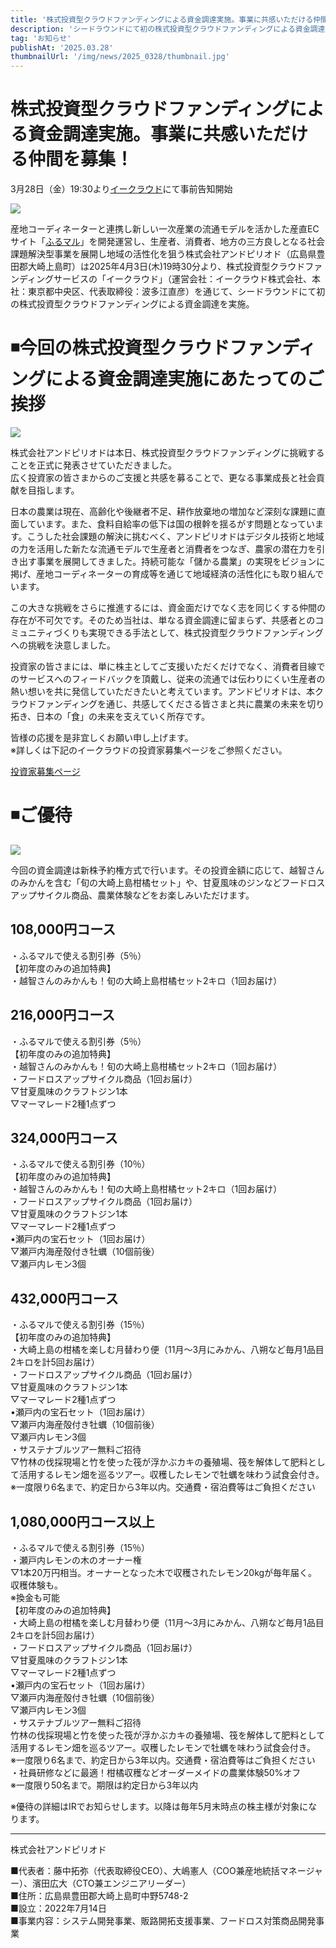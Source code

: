 ```yaml
---
title: '株式投資型クラウドファンディングによる資金調達実施。事業に共感いただける仲間を募集！'
description: 'シードラウンドにて初の株式投資型クラウドファンディングによる資金調達を実施'
tag: 'お知らせ'
publishAt: '2025.03.28'
thumbnailUrl: '/img/news/2025_0328/thumbnail.jpg'
---
```


# 株式投資型クラウドファンディングによる資金調達実施。事業に共感いただける仲間を募集！

3月28日（金）19:30より<a href="https://lp.ecrowd.co.jp/20250328_pj50/?utm_source=referral&utm_medium=social&utm_campaign=pj50" target="_blank" rel="noopener noreferrer">イークラウド</a>にて事前告知開始

![](/img/news/2025_0328/thumbnail.jpg)

産地コーディネーターと連携し新しい一次産業の流通モデルを活かした産直ECサイト「[ふるマル](https://www.furumaru.and-period.co.jp/)」を開発運営し、生産者、消費者、地方の三方良しとなる社会課題解決型事業を展開し地域の活性化を狙う株式会社アンドピリオド（広島県豊田郡大崎上島町）は2025年4月3日(木)19時30分より、株式投資型クラウドファンディングサービスの「イークラウド」（運営会社：イークラウド株式会社、本社：東京都中央区、代表取締役：波多江直彦）を通じて、シードラウンドにて初の株式投資型クラウドファンディングによる資金調達を実施。

# ◾今回の株式投資型クラウドファンディングによる資金調達実施にあたってのご挨拶

![](/img/news/2025_0328/icatch.jpg)

株式会社アンドピリオドは本日、株式投資型クラウドファンディングに挑戦することを正式に発表させていただきました。  
広く投資家の皆さまからのご支援と共感を募ることで、更なる事業成長と社会貢献を目指します。

日本の農業は現在、高齢化や後継者不足、耕作放棄地の増加など深刻な課題に直面しています。また、食料自給率の低下は国の根幹を揺るがす問題となっています。こうした社会課題の解決に挑むべく、アンドピリオドはデジタル技術と地域の力を活用した新たな流通モデルで生産者と消費者をつなぎ、農家の潜在力を引き出す事業を展開してきました。持続可能な「儲かる農業」の実現をビジョンに掲げ、産地コーディネーターの育成等を通じて地域経済の活性化にも取り組んでいます。

この大きな挑戦をさらに推進するには、資金面だけでなく志を同じくする仲間の存在が不可欠です。そのため当社は、単なる資金調達に留まらず、共感者とのコミュニティづくりも実現できる手法として、株式投資型クラウドファンディングへの挑戦を決意しました。

投資家の皆さまには、単に株主としてご支援いただくだけでなく、消費者目線でのサービスへのフィードバックを頂戴し、従来の流通では伝わりにくい生産者の熱い想いを共に発信していただきたいと考えています。アンドピリオドは、本クラウドファンディングを通じ、共感してくださる皆さまと共に農業の未来を切り拓き、日本の「食」の未来を支えていく所存です。

皆様の応援を是非宜しくお願い申し上げます。  
※詳しくは下記のイークラウドの投資家募集ページをご参照ください。

<a href="https://lp.ecrowd.co.jp/20250328_pj50/?utm_source=referral&utm_medium=social&utm_campaign=pj50" target="_blank" rel="noopener noreferrer">投資家募集ページ</a>

# ◾️ご優待

![](/img/news/2025_0328/return.jpg)

今回の資金調達は新株予約権方式で行います。その投資金額に応じて、越智さんのみかんを含む「旬の大崎上島柑橘セット」や、甘夏風味のジンなどフードロスアップサイクル商品、農業体験などをお楽しみいただけます。

## 108,000円コース

・ふるマルで使える割引券（5％）  
【初年度のみの追加特典】  
・越智さんのみかんも！旬の大崎上島柑橘セット2キロ（1回お届け）

## 216,000円コース

・ふるマルで使える割引券（5％）  
【初年度のみの追加特典】  
・越智さんのみかんも！旬の大崎上島柑橘セット2キロ（1回お届け）  
・フードロスアップサイクル商品（1回お届け）  
▽甘夏風味のクラフトジン1本  
▽マーマレード2種1点ずつ

## 324,000円コース

・ふるマルで使える割引券（10％）  
【初年度のみの追加特典】  
・越智さんのみかんも！旬の大崎上島柑橘セット2キロ（1回お届け）  
・フードロスアップサイクル商品（1回お届け）  
▽甘夏風味のクラフトジン1本  
▽マーマレード2種1点ずつ  
•瀬戸内の宝石セット（1回お届け）  
▽瀬戸内海産殻付き牡蠣（10個前後）  
▽瀬戸内レモン3個

## 432,000円コース

・ふるマルで使える割引券（15％）  
【初年度のみの追加特典】  
・大崎上島の柑橘を楽しむ月替わり便（11月～3月にみかん、八朔など毎月1品目2キロを計5回お届け）  
・フードロスアップサイクル商品（1回お届け）  
▽甘夏風味のクラフトジン1本  
▽マーマレード2種1点ずつ  
•瀬戸内の宝石セット（1回お届け）  
▽瀬戸内海産殻付き牡蠣（10個前後）  
▽瀬戸内レモン3個  
・サステナブルツアー無料ご招待  
▽竹林の伐採現場と竹を使った筏が浮かぶカキの養殖場、筏を解体して肥料として活用するレモン畑を巡るツアー。収穫したレモンで牡蠣を味わう試食会付き。  
※一度限り6名まで、約定日から3年以内。交通費・宿泊費等はご負担ください

## 1,080,000円コース以上

・ふるマルで使える割引券（15％）  
・瀬戸内レモンの木のオーナー権  
▽1本20万円相当。オーナーとなった木で収穫されたレモン20kgが毎年届く。収穫体験も。  
※換金も可能  
【初年度のみの追加特典】  
・大崎上島の柑橘を楽しむ月替わり便（11月～3月にみかん、八朔など毎月1品目2キロを計5回お届け）  
・フードロスアップサイクル商品（1回お届け）  
▽甘夏風味のクラフトジン1本  
▽マーマレード2種1点ずつ  
•瀬戸内の宝石セット（1回お届け）  
▽瀬戸内海産殻付き牡蠣（10個前後）  
▽瀬戸内レモン3個  
・サステナブルツアー無料ご招待  
竹林の伐採現場と竹を使った筏が浮かぶカキの養殖場、筏を解体して肥料として活用するレモン畑を巡るツアー。収穫したレモンで牡蠣を味わう試食会付き。  
※一度限り6名まで、約定日から3年以内。交通費・宿泊費等はご負担ください  
・社員研修などに最適！柑橘収穫などオーダーメイドの農業体験50%オフ  
※一度限り50名まで。期限は約定日から3年以内

※優待の詳細はIRでお知らせします。以降は毎年5月末時点の株主様が対象になります。

---

株式会社アンドピリオド

■代表者：藤中拓弥（代表取締役CEO）、大嶋憲人（COO兼産地統括マネージャー）、濱田広大（CTO兼エンジニアリーダー）  
■住所：広島県豊田郡大崎上島町中野5748-2  
■設立：2022年7月14日  
■事業内容：システム開発事業、販路開拓支援事業、フードロス対策商品開発事業
